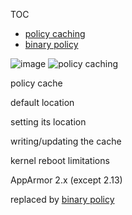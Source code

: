 TOC
- [policy caching](Apparmorpolicycache)
- [binary policy](Apparmorbinarypolicy)

![image](/uploads/1e5a8be4dfebcf7e9566316c9d8651da/image.png)
![policy caching](img/policy_cache.svg)

policy cache

default location

setting its location

writing/updating the cache

kernel reboot limitations

AppArmor 2.x (except 2.13)

replaced by [binary policy](AppArmorbinarypolicy)

